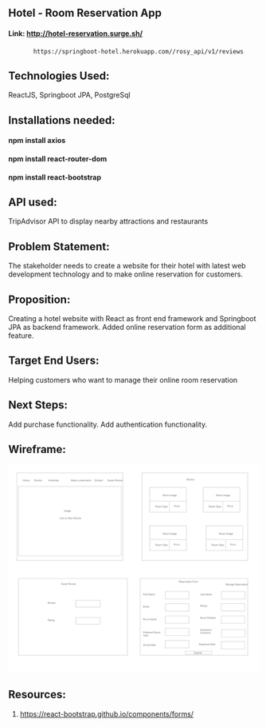 ## Hotel  - Room Reservation App
#### Link: http://hotel-reservation.surge.sh/
           https://springboot-hotel.herokuapp.com//rosy_api/v1/reviews

## Technologies Used:
ReactJS, Springboot JPA, PostgreSql
## Installations needed:
#### npm install axios
#### npm install react-router-dom
#### npm install react-bootstrap 

## API used:
TripAdvisor API to display nearby attractions and restaurants

## Problem Statement:
The stakeholder needs to create a website for their hotel with latest web development technology and to make online reservation for customers.

## Proposition:
Creating a hotel website with React as front end framework and Springboot JPA as backend framework. Added online reservation form as additional feature.

## Target End Users:
Helping customers who want to manage their online room reservation

## Next Steps:

Add purchase functionality.
Add authentication functionality.

## Wireframe:
![WireFrame](./room-reservation/wireframe/RoomReservationWireframe.png)

## Resources:
1. https://react-bootstrap.github.io/components/forms/

